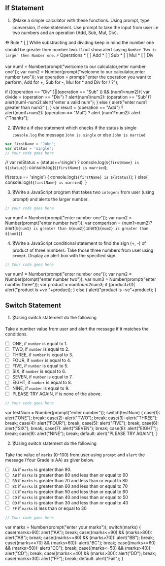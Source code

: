 ## If Statement
1.  🎖Make a simple calculator with these functions. Using prompt, type conversion, if else statement. Use prompt to take the input from user i.e two numbers and an operation (Add, Sub, Mul, Div).

  ⛑ Rule
    * [ ] While substracting and dividing keep in mind the number one should be greater then number two. If not show alert saying `Number Two is larger then Number one`.
  ⚡️ Operations
    * [ ] Add
    * [ ] Sub
    * [ ] Mul
    * [ ] Div

var num1 = Number(prompt("welcome to our calculator,enter number one"));
var num2 = Number(prompt("welcome to our calculator,enter number two"));
var operation = prompt("enter the operation you want to perform, Add for +, Sub for -, Mul for * and Div for / ?");



if (((operation == "Div" )||(operation == "Sub" )) && (num1>num2)){
  var divide = (operation == "Div") ? alert(num1/num2): (operation == "Sub")? alert(num1-num2):alert("enter a valid num");
}
else {
  alert("enter num1 greater than num2" );
}
var result = (operation == "Add") ? alert(num1+num2): (operation == "Mul") ? alert (num1*num2): alert ("Thanks");



2. 🎖Write a if else statement which checks if the status is single `console.log` the message `John is single` or else `John is married`
```js
var firstName = 'John';
var status = 'single';
// Your code goes here
```
// var relStatus = (status=='single') ? console.log(`${firstName} is ${status}`): console.log(`${firstName} is married`);   


if(status == 'single') {
  console.log(`${firstName} is ${status}`);
}
else{
  console.log(`${firstName} is married`);
}


3. 🎖Write a JavaScript program that takes two `integers` from user (using prompt) and alerts the larger number.
```js
// your code goes here
```
var num1 = Number(prompt("enter number one"));
var num2 = Number(prompt("enter number two"));
var comperison = (num1>num2)?alert(`${num1} is greater than ${num2}`):alert(`${num2} is greater than ${num1}`)



4. 🎖Write a JavaScript conditional statement to find the sign (+, -) of product of three numbers. Take those three numbers from user using `prompt`. Display an alert box with the specified sign.

```js
// Your code goes here
```
var num1 = Number(prompt("enter number one"));
var num2 = Number(prompt("enter number two"));
var num3 = Number(prompt("enter number three"));
var product = num1*num2*num3;
if (product>0){
  alert("product is +ve "+product);
}
else {
  alert("product is -ve"+product);
}



## Switch Statement

1. 🎖Using switch statement do the following

Take a number value from user and alert the message if it matches the conditions.
* [ ] ONE, if `number` is equal to 1.
* [ ] TWO, if `number` is equal to 2.
* [ ] THREE, if `number` is equal to 3.
* [ ] FOUR, if `number` is equal to 4.
* [ ] FIVE, if `number` is equal to 5.
* [ ] SIX, if `number` is equal to 6.
* [ ] SEVEN, if `number` is equal to 7.
* [ ] EIGHT, if `number` is equal to 8.
* [ ] NINE, if `number` is equal to 9.
* [ ] PLEASE TRY AGAIN, if  is none of the above.
```js
// Your code goes here
```
var testNum = Number(prompt("enter number"));
switch(testNum) {
  case(1): alert("ONE");
  break;
  case(2): alert("TWO");
  break;
  case(3): alert("THREE");
  break;
  case(4): alert("FOUR");
  break;
  case(5): alert("FIVE");
  break;
  case(6): alert("SIX");
  break;
  case(7): alert("SEVEN");
  break;
  case(8): alert("EIGHT");
  break;
  case(9): alert("NINE");
  break;
  default: alert("PLEASE TRY AGAIN");
}


2. 🎖Using switch statement do the following

Take the value of `marks` (0-100) from user using `prompt` and `alert` the message (Your Grade is AA) as giver below.
* [ ] `AA` if `marks` is greater than 90.
* [ ] `AB` if `marks` is greater than 80 and less than or equal to 90
* [ ] `BB` if `marks` is greater than 70 and less than or equal to 80
* [ ] `BC` if `marks` is greater than 60 and less than or equal to 70
* [ ] `CC` if `marks` is greater than 50 and less than or equal to 60
* [ ] `CD` if `marks` is greater than 40 and less than or equal to 50
* [ ] `DD` if `marks` is greater than 30 and less than or equal to 40
* [ ] `FF` if `marks` is less than or equal to 30
```js
// Your code goes here
```

var marks = Number(prompt("enter your marks"));
switch(marks) {
  case(marks>90): alert("AA");
  break;
  case((marks<=90) && (marks>80)): alert("AB");
  break;
  case((marks<=80) && (marks>70)): alert("BB");
  break;
  case((marks<=70) && (marks>60)): alert("BC");
  break;
  case((marks<=60) && (marks>50)): alert("CC");
  break;
  case((marks<=50) && (marks>40)): alert("CD");
  break;
  case((marks<=40) && (marks>30)): alert("DD");
  break;
  case(marks>30): alert("FF");
  break;
  default: alert("Fail");
}
